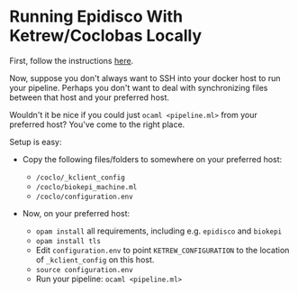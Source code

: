 # Running Epidisco With Ketrew/Coclobas Locally

First, follow the instructions [here](running-on-coclobas.md).

Now, suppose you don't always want to SSH into your docker host to run your pipeline. Perhaps you don't want to deal with synchronizing files between that host and your preferred host.

Wouldn't it be nice if you could just `ocaml <pipeline.ml>` from your preferred host? You've come to the right place.

Setup is easy:

* Copy the following files/folders to somewhere on your preferred host:
   * `/coclo/_kclient_config`
   * `/coclo/biokepi_machine.ml`
   * `/coclo/configuration.env`

* Now, on your preferred host:
   * `opam install` all requirements, including e.g. `epidisco` and `biokepi`
   * `opam install tls`
   * Edit `configuration.env` to point `KETREW_CONFIGURATION` to the location of `_kclient_config` on this host.
   * `source configuration.env`
   * Run your pipeline: `ocaml <pipeline.ml>`
